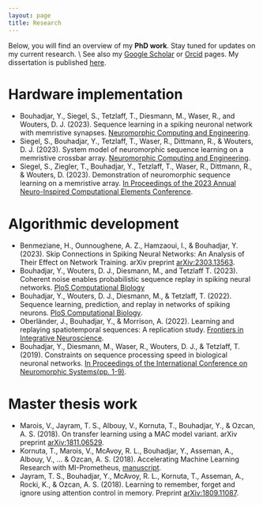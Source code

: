 ```yaml
---
layout: page
title: Research
---
```


Below, you will find an overview of my **PhD work**. Stay tuned for updates on my current research. \\
See also my [Google Scholar](https://scholar.google.fr/citations?user=WG7vHwYAAAAJ&hl=en) or [Orcid](https://orcid.org/0000-0003-4367-8236) pages. My dissertation is published [here](https://publications.rwth-aachen.de/record/955632).


# Hardware implementation
* Bouhadjar, Y., Siegel, S., Tetzlaff, T., Diesmann, M., Waser, R., and Wouters, D. J. (2023). Sequence learning in a spiking neuronal network with memristive synapses. [Neuromorphic Computing and Engineering](https://arxiv.org/abs/2211.16592).
* Siegel, S., Bouhadjar, Y., Tetzlaff, T., Waser, R., Dittmann, R., & Wouters, D. J. (2023). System model of neuromorphic sequence learning on a memristive crossbar array. [Neuromorphic Computing and Engineering](https://doi.org/10.1088/2634-4386/acca45).
* Siegel, S., Ziegler, T., Bouhadjar, Y., Tetzlaff, T., Waser, R., Dittmann, R., & Wouters, D. (2023). Demonstration of neuromorphic sequence learning on a memristive array. [In Proceedings of the 2023 Annual Neuro-Inspired Computational Elements Conference](https://doi.org/10.1145/3584954.3585000).

# Algorithmic development
* Benmeziane, H., Ounnoughene, A. Z., Hamzaoui, I., & Bouhadjar, Y. (2023). Skip Connections in Spiking Neural Networks: An Analysis of Their Effect on Network Training. arXiv preprint [arXiv:2303.13563](https://arxiv.org/abs/2303.13563).
* Bouhadjar, Y., Wouters, D. J., Diesmann, M., and Tetzlaff T. (2023). Coherent noise enables probabilistic sequence replay in spiking neural networks. [PloS Computational Biology](https://doi.org/10.1371/journal.pcbi.1010989)
* Bouhadjar, Y., Wouters, D. J., Diesmann, M., & Tetzlaff, T. (2022). Sequence learning, prediction, and replay in networks of spiking neurons. [PloS Computational Biology](https://doi.org/10.1371/journal.pcbi.1010233).
* Oberländer, J., Bouhadjar, Y., & Morrison, A. (2022). Learning and replaying spatiotemporal sequences: A replication study. [Frontiers in Integrative Neuroscience](https://doi.org/10.3389/fnint.2022.974177).
* Bouhadjar, Y., Diesmann, M., Waser, R., Wouters, D. J., & Tetzlaff, T. (2019). Constraints on sequence processing speed in biological neuronal networks. [In Proceedings of the International Conference on Neuromorphic Systems(pp. 1-9)](https://dl.acm.org/doi/abs/10.1145/3354265.3354281).
    
# Master thesis work
* Marois, V., Jayram, T. S., Albouy, V., Kornuta, T., Bouhadjar, Y., & Ozcan, A. S. (2018). On transfer learning using a MAC model variant. arXiv preprint [arXiv:1811.06529](https://arxiv.org/pdf/1811.06529.pdf).
* Kornuta, T., Marois, V., McAvoy, R. L., Bouhadjar, Y., Asseman, A., Albouy, V., ... & Ozcan, A. S. (2018). Accelerating Machine Learning Research with MI-Prometheus, [manuscript](https://openreview.net/pdf?id=rkxVOvH3FQ).
* Jayram, T. S., Bouhadjar, Y., McAvoy, R. L., Kornuta, T., Asseman, A., Rocki, K., & Ozcan, A. S. (2018). Learning to remember, forget and ignore using attention control in memory. Preprint [arXiv:1809.11087](https://arxiv.org/abs/1809.11087).
